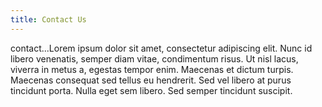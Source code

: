 ```yaml
---
title: Contact Us
---
```


contact...Lorem ipsum dolor sit amet, consectetur adipiscing elit. Nunc id libero venenatis, semper diam vitae, condimentum risus. Ut nisl lacus, viverra in metus a, egestas tempor enim. Maecenas et dictum turpis. Maecenas consequat sed tellus eu hendrerit. Sed vel libero at purus tincidunt porta. Nulla eget sem libero. Sed semper tincidunt suscipit.

